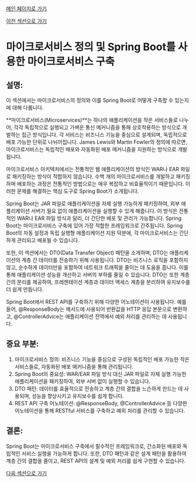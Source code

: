 [메인 페이지로 가기](main.md)

[이전 섹션으로 가기](section_2.md)

# 마이크로서비스 정의 및 Spring Boot를 사용한 마이크로서비스 구축

## 설명:

이 섹션에서는 마이크로서비스의 정의와 이를 Spring Boot로 어떻게 구축할 수 있는지에 대해 다룹니다.

**마이크로서비스(Microservices)**는 하나의 애플리케이션을 작은 서비스들로 나누어, 각각 독립적으로 실행되고 가벼운 통신 메커니즘을 통해 상호작용하는 방식으로 개발하는 접근 방식입니다. 각 서비스는 비즈니스 기능을 중심으로 설계되며, 독립적으로 배포 가능한 단위로 나뉘어집니다. James Lewis와 Martin Fowler의 정의에 따르면, 마이크로서비스는 독립적인 배포와 자동화된 배포 메커니즘을 지원하는 방식으로 개발됩니다.

마이크로서비스 아키텍처에서는 전통적인 웹 애플리케이션의 방식인 WAR나 EAR 파일로 패키징하는 방식이 적합하지 않습니다. 수백 개의 마이크로서비스를 개발하고 패키징하며 배포하는 과정은 전통적인 방법으로는 매우 복잡하고 비효율적이기 때문입니다. 이러한 문제를 해결하는 핵심 도구로 Spring Boot가 소개됩니다.

Spring Boot는 JAR 파일로 애플리케이션을 자체 실행 가능하게 패키징하여, 외부 애플리케이션 서버가 필요 없이 애플리케이션을 실행할 수 있게 해줍니다. 이 방식은 전통적인 WAR나 EAR 파일 방식과 달리, 더 간단한 배포 및 관리가 가능합니다. Spring Boot는 마이크로서비스 구축에 있어 가장 적합한 프레임워크로 간주됩니다. Spring Boot의 자동 설정과 독립 실행형 애플리케이션 지원 덕분에, 각 마이크로서비스는 간단하게 관리되고 배포될 수 있습니다.

또한, 이 섹션에서는 DTO(Data Transfer Object) 패턴을 소개하며, DTO는 애플리케이션의 계층 간 데이터를 전송하기 위해 사용됩니다. DTO는 비즈니스 로직을 포함하지 않고, 순수하게 데이터만을 포함하여 네트워크 트래픽을 줄이는 데 도움을 줍니다. 이를 통해 애플리케이션 성능을 개선하고 서버의 부하를 줄일 수 있습니다. DTO는 또한 계층 간의 분리를 제공하여, 프레젠테이션 계층과 데이터 액세스 계층을 분리하여 유지보수를 더 쉽게 만듭니다.

Spring Boot에서 REST API를 구축하기 위해 다양한 어노테이션이 사용됩니다. 예를 들어, @ResponseBody는 메서드에 사용되어 반환값을 HTTP 응답 본문으로 변환하고, @ControllerAdvice는 애플리케이션 전역에서 예외 처리를 관리하는 데 사용됩니다.

## 중요 부분:

 1. 마이크로서비스 정의: 비즈니스 기능을 중심으로 구성된 독립적인 배포 가능한 작은 서비스들로, 자동화된 배포 메커니즘을 통해 관리됩니다.
 2. Spring Boot의 중요성: WAR/EAR 파일 방식 대신 JAR 파일로 자체 실행 가능한 애플리케이션을 패키징하여, 외부 서버 없이 실행할 수 있습니다.
 3. DTO 패턴: 데이터를 효율적으로 전송하고 계층 간의 결합을 느슨하게 만드는 데 사용되며, 성능을 향상시키고 유지보수를 쉽게 합니다.
 4. REST API 구축 어노테이션: @ResponseBody, @ControllerAdvice 등 다양한 어노테이션을 통해 RESTful 서비스를 구축하고 예외 처리를 관리할 수 있습니다.

## 결론:

Spring Boot는 마이크로서비스 구축에서 필수적인 프레임워크로, 간소화된 배포와 독립적인 서비스 실행을 가능하게 합니다. 또한, DTO 패턴과 같은 설계 패턴을 활용하여 계층 간의 결합을 줄이고, REST API의 설계 및 예외 처리를 쉽게 구현할 수 있습니다.

[다음 섹션으로 가기](section_2-2.md)
